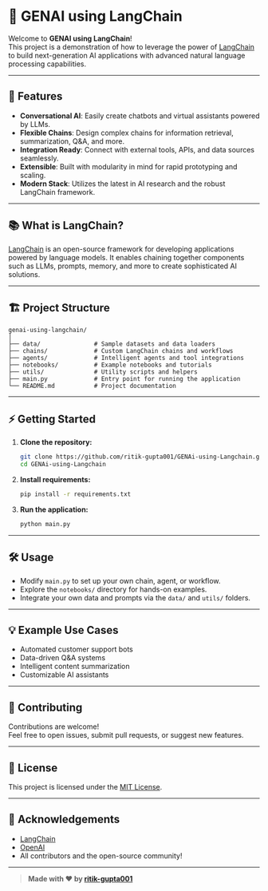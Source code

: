 # 🧠 GENAI using LangChain

Welcome to **GENAI using LangChain**!  
This project is a demonstration of how to leverage the power of [LangChain](https://github.com/hwchase17/langchain) to build next-generation AI applications with advanced natural language processing capabilities.

---

## 🚀 Features

- **Conversational AI**: Easily create chatbots and virtual assistants powered by LLMs.
- **Flexible Chains**: Design complex chains for information retrieval, summarization, Q&A, and more.
- **Integration Ready**: Connect with external tools, APIs, and data sources seamlessly.
- **Extensible**: Built with modularity in mind for rapid prototyping and scaling.
- **Modern Stack**: Utilizes the latest in AI research and the robust LangChain framework.

---

## 📚 What is LangChain?

[LangChain](https://langchain.com/) is an open-source framework for developing applications powered by language models. It enables chaining together components such as LLMs, prompts, memory, and more to create sophisticated AI solutions.

---

## 🏗️ Project Structure

```
genai-using-langchain/
│
├── data/               # Sample datasets and data loaders
├── chains/             # Custom LangChain chains and workflows
├── agents/             # Intelligent agents and tool integrations
├── notebooks/          # Example notebooks and tutorials
├── utils/              # Utility scripts and helpers
├── main.py             # Entry point for running the application
└── README.md           # Project documentation
```

---

## ⚡ Getting Started

1. **Clone the repository:**
   ```bash
   git clone https://github.com/ritik-gupta001/GENAi-using-Langchain.git
   cd GENAi-using-Langchain
   ```

2. **Install requirements:**
   ```bash
   pip install -r requirements.txt
   ```

3. **Run the application:**
   ```bash
   python main.py
   ```

---

## 🛠️ Usage

- Modify `main.py` to set up your own chain, agent, or workflow.
- Explore the `notebooks/` directory for hands-on examples.
- Integrate your own data and prompts via the `data/` and `utils/` folders.

---

## 💡 Example Use Cases

- Automated customer support bots
- Data-driven Q&A systems
- Intelligent content summarization
- Customizable AI assistants

---

## 🤝 Contributing

Contributions are welcome!  
Feel free to open issues, submit pull requests, or suggest new features.

---

## 📄 License

This project is licensed under the [MIT License](LICENSE).

---

## 🙏 Acknowledgements

- [LangChain](https://github.com/hwchase17/langchain)
- [OpenAI](https://openai.com/)
- All contributors and the open-source community!

---

> **Made with ❤️ by [ritik-gupta001](https://github.com/ritik-gupta001)**
